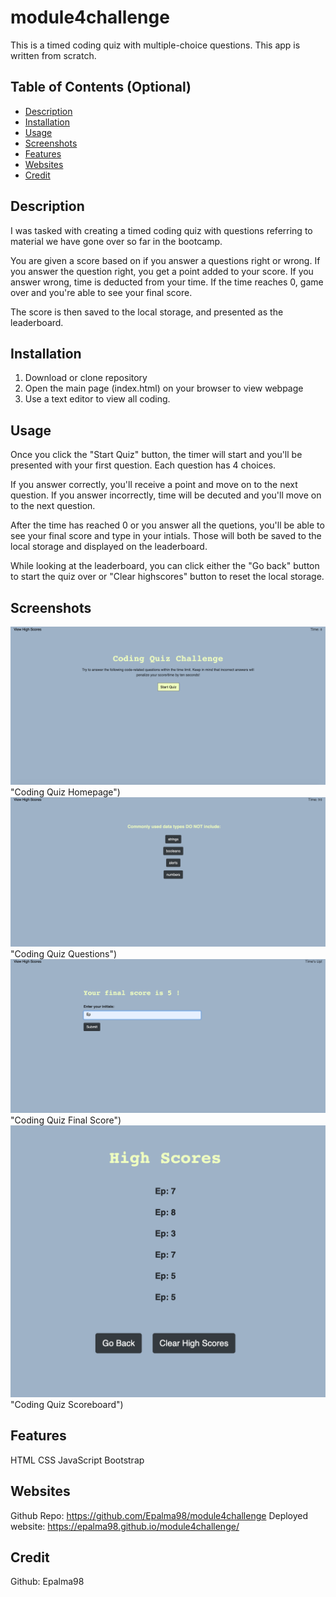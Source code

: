 # module4challenge
This is a timed coding quiz with multiple-choice questions. This app is written from scratch.

## Table of Contents (Optional)

- [Description](#description)
- [Installation](#installation)
- [Usage](#usage)
- [Screenshots](#screenshots) 
- [Features](#features)
- [Websites](#websites)
- [Credit](#credit)

## Description
I was tasked with creating a timed coding quiz with questions referring to material we have gone over so far in the bootcamp.

You are given a score based on if you answer a questions right or wrong. If you answer the question right, you get a point added to your score. If you answer wrong, time is deducted from your time. If the time reaches 0, game over and you're able to see your final score. 

The score is then saved to the local storage, and presented as the leaderboard.

## Installation
1. Download or clone repository
2. Open the main page (index.html) on your browser to view webpage
3. Use a text editor to view all coding.
   

## Usage
Once you click the "Start Quiz" button, the timer will start and you'll be presented with your first question. Each question has 4 choices. 

If you answer correctly, you'll receive a point and move on to the next question.
If you answer incorrectly, time will be decuted and you'll move on to the next question.

After the time has reached 0 or you answer all the quetions, you'll be able to see your final score and type in your intials.
Those will both be saved to the local storage and displayed on the leaderboard.

While looking at the leaderboard, you can click either the "Go back" button to start the quiz over or "Clear highscores" button to reset the local storage.


## Screenshots
![Screenshots](/assets/images/CodingQuizHome.png) "Coding Quiz Homepage")
![Screenshots](/assets/images/CodingQuizQuestions.png) "Coding Quiz Questions")
![Screenshots](/assets/images/CodingQuizScore.png) "Coding Quiz Final Score")
![Screenshots](/assets/images/CodingQuizScoreboard.png) "Coding Quiz Scoreboard")

## Features
HTML
CSS
JavaScript
Bootstrap


## Websites
Github Repo: https://github.com/Epalma98/module4challenge 
Deployed website: https://epalma98.github.io/module4challenge/ 

## Credit
Github: Epalma98
